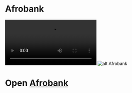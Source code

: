 



# Afrobank

![alt Afrobank](<https://user-images.githubusercontent.com/48059516/158059715-8a5a15d6-f845-4eb2-9665-b3b6f6338a62.mp4>)
![alt Afrobank](<https://github.com/Akinolae/Afrobank/blob/master/src/assets/images/Screenshot%20(105).png>)

# Open [Afrobank](http://Akinolae.github.io/Afrobank)
